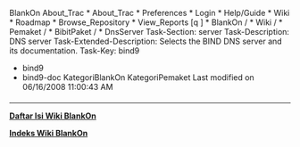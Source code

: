    BlankOn
 About_Trac
    * About_Trac
    * Preferences
    * Login
    * Help/Guide
    * Wiki
    * Roadmap
    * Browse_Repository
    * View_Reports
[q                 ]
    * BlankOn  /
    * Wiki  /
    * Pemaket  /
    * BibitPaket  /
    * DnsServer
Task-Section: server
Task-Description: DNS server
Task-Extended-Description: Selects the BIND DNS server and its documentation.
Task-Key: bind9
 * bind9
 * bind9-doc
KategoriBlankOn KategoriPemaket
Last modified on 06/16/2008 11:00:43 AM
#### 
    
 
 
 
 
 
---
[**Daftar Isi Wiki BlankOn**](/DaftarIsi/README.md)
 
[**Indeks Wiki BlankOn**](/Indeks.md)
